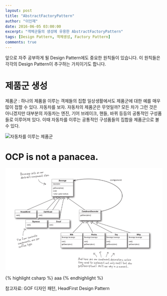 ```yaml
---
layout: post
title: "AbstractFactoryPattern"
author: "이인재"
date: 2016-06-05 03:00:00
excerpt: "객체군들의 생성에 유용한 AbstractFactoryPattern"
tags: [Design Pattern, 객체생성, Factory Pattern]
comments: true
---
```


앞으로 자주 공부하게 될 Design Pattern에도 중요한 원칙들이 있습니다. 이 원칙들은 각각의 Design Pattern이 추구하는 가치이기도 합니다.

# 제품군 생성

제품군 : 하나의 제품을 이루는 객체들의 집합
일상생활에서도 제품군에 대한 예를 매우 많이 접할 수 있다. 자동차를 보자. 자동차의 제품군은 무엇일까? 모든 차가 그런 것은 아니겠지만 대부분의 자동차는 엔진, 기어 브레이크, 핸들, 바퀴 등등의 공통적인 구성품들로 이루어져 있다.
이때 자동차를 이루는 공통적인 구성품들의 집합을 제품군으로 볼 수 있다.

![자동차를 이루는 제품군](/assets/img/1.jpg)

# OCP is not a panacea.

![생각이 있는 Beverage](/assets/img/decorator.png)

{% highlight csharp %}
aaa
{% endhighlight %}

참고자료: GOF 디자인 패턴, HeadFirst Design Pattern
